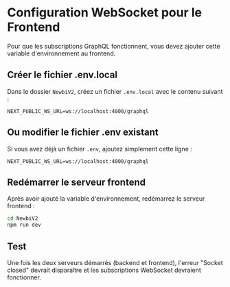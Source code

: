 # Configuration WebSocket pour le Frontend

Pour que les subscriptions GraphQL fonctionnent, vous devez ajouter cette variable d'environnement au frontend.

## Créer le fichier .env.local

Dans le dossier `NewbiV2`, créez un fichier `.env.local` avec le contenu suivant :

```env
NEXT_PUBLIC_WS_URL=ws://localhost:4000/graphql
```

## Ou modifier le fichier .env existant

Si vous avez déjà un fichier `.env`, ajoutez simplement cette ligne :

```env
NEXT_PUBLIC_WS_URL=ws://localhost:4000/graphql
```

## Redémarrer le serveur frontend

Après avoir ajouté la variable d'environnement, redémarrez le serveur frontend :

```bash
cd NewbiV2
npm run dev
```

## Test

Une fois les deux serveurs démarrés (backend et frontend), l'erreur "Socket closed" devrait disparaître et les subscriptions WebSocket devraient fonctionner.
